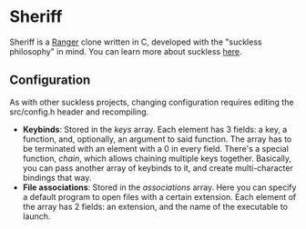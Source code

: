 # Sheriff

Sheriff is a [Ranger](https://ranger.github.io/) clone written in C, developed
with the "suckless philosophy" in mind.
You can learn more about suckless [here](https://suckless.org/).

## Configuration

As with other suckless projects, changing configuration requires editing the
src/config.h header and recompiling.

* **Keybinds**: Stored in the *keys* array. Each element has 3 fields: a key, a
  function, and, optionally, an argument to said function.  The array has to be
  terminated with an element with a 0 in every field.
  There's a special function, *chain*, which allows chaining multiple keys
  together. Basically, you can pass another array of keybinds to it, and create
  multi-character bindings that way.
* **File associations**: Stored in the *associations* array. Here you can
  specify a default program to open files with a certain extension. Each element
  of the array has 2 fields: an extension, and the name of the executable to
  launch.
